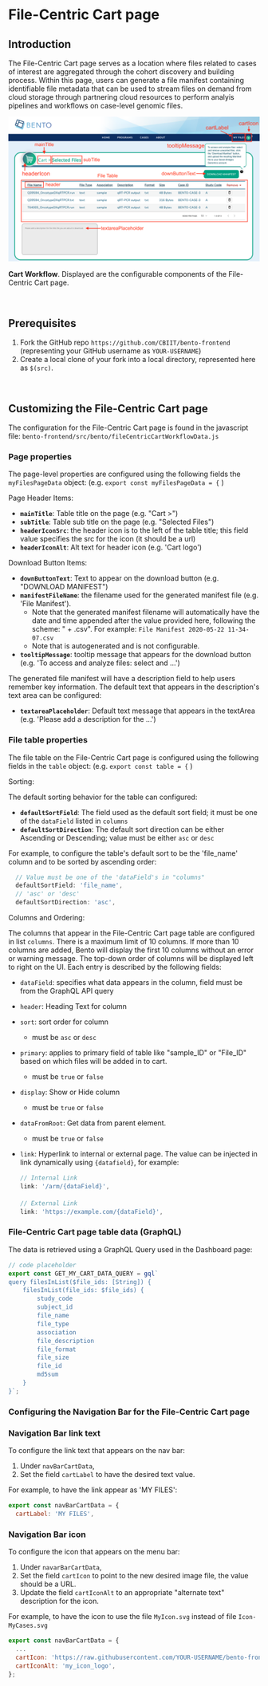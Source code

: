 # File-Centric Cart page



## Introduction

The File-Centric Cart page serves as a location where files related to cases of interest are aggregated through the cohort discovery and building process. Within this page, users can generate a file manifest containing identifiable file metadata that can be used to stream files on demand from cloud storage through partnering cloud resources to perform analyis pipelines and workflows on case-level genomic files.

![File-centric Cart](../assets/fileCentric-Cart.png)

**Cart Workflow**. Displayed are the configurable components of the File-Centric Cart page.

<p>&nbsp;</p>

## Prerequisites
1. Fork the GitHub repo `https://github.com/CBIIT/bento-frontend` (representing your GitHub username as `YOUR-USERNAME`)
2. Create a local clone of your fork into a local directory, represented here as `$(src)`.

<p>&nbsp;</p>

## Customizing the File-Centric Cart page

The configuration for the File-Centric Cart page is found in the javascript file: `bento-frontend/src/bento/fileCentricCartWorkflowData.js`



### Page properties

The page-level properties are configured using the following fields the `myFilesPageData` object: (e.g. `export const myFilesPageData = {` )



Page Header Items:

* **`mainTitle`**: Table title on the page (e.g. "Cart >")
* **`subTitle`**: Table sub title on the page (e.g. "Selected Files")
* **`headerIconSrc`**: the header icon is to the left of the table title; this field value specifies the src for the icon (it should be a url)
* **`headerIconAlt`**: Alt text for header icon (e.g. 'Cart logo')



Download Button Items:

* **`downButtonText`**: Text to appear on the download button (e.g. "DOWNLOAD MANIFEST")
* **`manifestFileName`**: the filename used for the generated manifest file (e.g. 'File Manifest'). 
  * Note that the generated manifest filename will automatically have the date and time appended after the value provided here, following the scheme:   "<manifestFileName> + <timestamp>.csv".  For example:  `File Manifest 2020-05-22 11-34-07.csv` 
  * Note that  <timestamp> is autogenerated and is not configurable. 
* **`tooltipMessage`**: tooltip message that appears for the download button (e.g. 'To access and analyze files: select and ...')



The generated file manifest will have a description field to help users remember key information. The default text that appears in the description's text area can be configured:

* **`textareaPlaceholder`**: Default text message that appears in the textArea (e.g. 'Please add a description for the ...')



### File table properties

The file table on the File-Centric Cart page is configured using the following fields in the `table` object:  (e.g. `export const table = {` )



Sorting:

The default sorting behavior for the table can configured:

* **`defaultSortField`**: The field used as the default sort field; it must be one of the `dataField` listed in `columns`
* **`defaultSortDirection`**: The default sort direction can be either Ascending or Descending; value must be either `asc` or `desc`

For example, to configure the table's default sort to be the 'file_name' column and to be sorted by ascending order: 

```javascript
  // Value must be one of the 'dataField's in "columns"
  defaultSortField: 'file_name',
  // 'asc' or 'desc'
  defaultSortDirection: 'asc', 
```



Columns and Ordering:

The columns that appear in the File-Centric Cart page table are configured in list `columns`. There is a maximum limit of 10 columns. If more than 10 columns are added, Bento will display the first 10 columns without an error or warning message. The top-down order of columns will be displayed left to right on the UI.  Each entry is described by the following fields:

* `dataField`: specifies what data appears in the column, field must be from the GraphQL API query

* `header`: Heading Text for column

* `sort`: sort order for column

  * must be `asc` or `desc`

* `primary`: applies to primary field of table like "sample_ID" or "File_ID" based on which files will be added in to cart.

  * must be `true`  or `false`

* `display`: Show  or Hide column 

  * must be `true`  or `false`

* `dataFromRoot`: Get data from parent element.

  * must be `true`  or `false`

* `link`: Hyperlink to internal or external page. The value can be injected in link dynamically using `{datafield}`, for example:

  ```javascript
  // Internal Link 
  link: '/arm/{dataField}',
  
  // External Link
  link: 'https://example.com/{dataField}',
  ```

  




### File-Centric Cart page table data (GraphQL)

The data is retrieved using a GraphQL Query used in the Dashboard page: 

```javascript
// code placeholder
export const GET_MY_CART_DATA_QUERY = gql`
query filesInList($file_ids: [String]) {
    filesInList(file_ids: $file_ids) {
        study_code
        subject_id
        file_name
        file_type
        association
        file_description
        file_format
        file_size
        file_id
        md5sum
    }
}`;
```





### Configuring the Navigation Bar for the File-Centric Cart page


### Navigation Bar link text
To configure the link text that appears on the nav bar:

1. Under `navBarCartData`, 
2. Set the field `cartLabel` to have the desired text value.

For example, to have the link appear as 'MY FILES':

```javascript
export const navBarCartData = {
  cartLabel: 'MY FILES',
```


### Navigation Bar icon
To configure the icon that appears on the menu bar:

1. Under `navarBarCartData`, 
2. Set the field `cartIcon` to point to the new desired image file, the value should be a URL.
3. Update the field `cartIconAlt` to an appropriate "alternate text" description for the icon.

For example, to have the icon to use the file `MyIcon.svg` instead of file `Icon-MyCases.svg`

```javascript
export const navBarCartData = {
  ...
  cartIcon: 'https://raw.githubusercontent.com/YOUR-USERNAME/bento-frontend/master/src/assets/icons/MyIcon.svg',
  cartIconAlt: 'my_icon_logo',
};
```


<p>&nbsp;</p>

